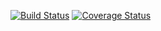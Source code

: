 [![Build Status](https://travis-ci.com/Bloody121/Tetsting2.svg?branch=master)](https://travis-ci.com/Bloody121/Tetsting2)
[![Coverage Status](https://coveralls.io/repos/github/Bloody121/Tetsting2/badge.svg?branch=master)](https://coveralls.io/github/Bloody121/Tetsting2?branch=master)

